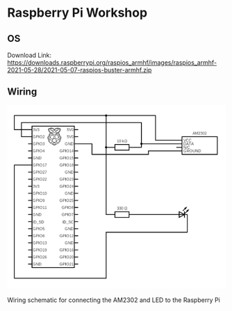 # Raspberry Pi Workshop

## OS
Download Link: https://downloads.raspberrypi.org/raspios_armhf/images/raspios_armhf-2021-05-28/2021-05-07-raspios-buster-armhf.zip

## Wiring
![Alt text](photos/wiring_schematic.png?raw=true "wiring_schematic.png")

Wiring schematic for connecting the AM2302 and LED to the Raspberry Pi 
